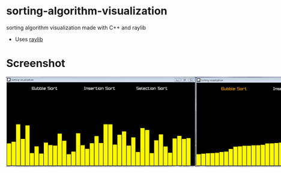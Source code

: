 # sorting-algorithm-visualization
sorting algorithm visualization made with C++ and raylib

* Uses [raylib](https://www.raylib.com/)

# Screenshot
<div style="display:flex">
  <img src="https://github.com/pepega90/sorting-algorithm-visualization/blob/main/screenshot/ssb.png" />
  <img src="https://github.com/pepega90/sorting-algorithm-visualization/blob/main/screenshot/ssa.png" />
</div>


